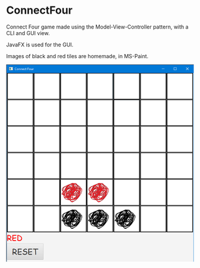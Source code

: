 # ConnectFour

Connect Four game made using the Model-View-Controller pattern, with a CLI and GUI view.

JavaFX is used for the GUI.

Images of black and red tiles are homemade, in MS-Paint.

![Image of connect-four](https://github.com/skyler-ferrante/ConnectFour/blob/master/images/Not_Empty_Board.png)
